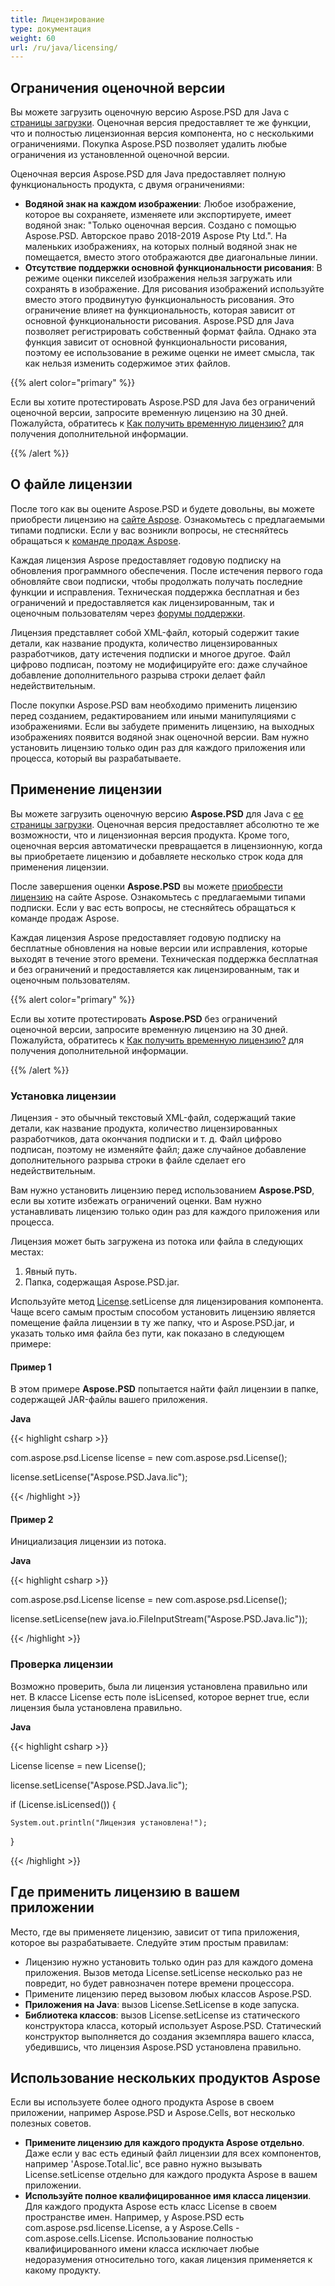 ```yaml
---
title: Лицензирование
type: документация
weight: 60
url: /ru/java/licensing/
---
```


## **Ограничения оценочной версии**
Вы можете загрузить оценочную версию Aspose.PSD для Java с [страницы загрузки](http://maven.aspose.com/repository/simple/ext-release-local/com/aspose/aspose-psd/). Оценочная версия предоставляет те же функции, что и полностью лицензионная версия компонента, но с несколькими ограничениями. Покупка Aspose.PSD позволяет удалить любые ограничения из установленной оценочной версии.

Оценочная версия Aspose.PSD для Java предоставляет полную функциональность продукта, с двумя ограничениями:

- **Водяной знак на каждом изображении**: Любое изображение, которое вы сохраняете, изменяете или экспортируете, имеет водяной знак: "Только оценочная версия. Создано с помощью Aspose.PSD. Авторское право 2018-2019 Aspose Pty Ltd.". На маленьких изображениях, на которых полный водяной знак не помещается, вместо этого отображаются две диагональные линии.
- **Отсутствие поддержки основной функциональности рисования**: В режиме оценки пикселей изображения нельзя загружать или сохранять в изображение. Для рисования изображений используйте вместо этого продвинутую функциональность рисования. Это ограничение влияет на функциональность, которая зависит от основной функциональности рисования. Aspose.PSD для Java позволяет регистрировать собственный формат файла. Однако эта функция зависит от основной функциональности рисования, поэтому ее использование в режиме оценки не имеет смысла, так как нельзя изменить содержимое этих файлов.

{{% alert color="primary" %}} 

Если вы хотите протестировать Aspose.PSD для Java без ограничений оценочной версии, запросите временную лицензию на 30 дней. Пожалуйста, обратитесь к [Как получить временную лицензию?](https://purchase.aspose.com/temporary-license) для получения дополнительной информации.

{{% /alert %}} 

## **О файле лицензии**
После того как вы оцените Aspose.PSD и будете довольны, вы можете приобрести лицензию на [сайте Aspose](https://purchase.aspose.com/default.aspx). Ознакомьтесь с предлагаемыми типами подписки. Если у вас возникли вопросы, не стесняйтесь обращаться к [команде продаж Aspose](https://company.aspose.com/contact).

Каждая лицензия Aspose предоставляет годовую подписку на обновления программного обеспечения. После истечения первого года обновляйте свои подписки, чтобы продолжать получать последние функции и исправления. Техническая поддержка бесплатная и без ограничений и предоставляется как лицензированным, так и оценочным пользователям через [форумы поддержки](https://forum.aspose.com/).

Лицензия представляет собой XML-файл, который содержит такие детали, как название продукта, количество лицензированных разработчиков, дату истечения подписки и многое другое. Файл цифрово подписан, поэтому не модифицируйте его: даже случайное добавление дополнительного разрыва строки делает файл недействительным.

После покупки Aspose.PSD вам необходимо применить лицензию перед созданием, редактированием или иными манипуляциями с изображениями. Если вы забудете применить лицензию, на выходных изображениях появится водяной знак оценочной версии. 
Вам нужно установить лицензию только один раз для каждого приложения или процесса, который вы разрабатываете.

## **Применение лицензии**
Вы можете загрузить оценочную версию **Aspose.PSD** для Java с [ее страницы загрузки](http://maven.aspose.com/repository/simple/ext-release-local/com/aspose/aspose-psd/). Оценочная версия предоставляет абсолютно те же возможности, что и лицензионная версия продукта. Кроме того, оценочная версия автоматически превращается в лицензионную, когда вы приобретаете лицензию и добавляете несколько строк кода для применения лицензии.

После завершения оценки **Aspose.PSD** вы можете [приобрести лицензию](http://www.aspose.com/Purchase/Components/Default.aspx) на сайте Aspose. Ознакомьтесь с предлагаемыми типами подписки. Если у вас есть вопросы, не стесняйтесь обращаться к команде продаж Aspose.

Каждая лицензия Aspose предоставляет годовую подписку на бесплатные обновления на новые версии или исправления, которые выходят в течение этого времени. Техническая поддержка бесплатная и без ограничений и предоставляется как лицензированным, так и оценочным пользователям.

{{% alert color="primary" %}} 

Если вы хотите протестировать **Aspose.PSD** без ограничений оценочной версии, запросите временную лицензию на 30 дней. Пожалуйста, обратитесь к [Как получить временную лицензию?](http://www.aspose.com/corporate/how-to-get-temporary-license.aspx) для получения дополнительной информации.

{{% /alert %}} 

### **Установка лицензии**
Лицензия - это обычный текстовый XML-файл, содержащий такие детали, как название продукта, количество лицензированных разработчиков, дата окончания подписки и т. д. Файл цифрово подписан, поэтому не изменяйте файл; даже случайное добавление дополнительного разрыва строки в файле сделает его недействительным.

Вам нужно установить лицензию перед использованием **Aspose.PSD**, если вы хотите избежать ограничений оценки. Вам нужно устанавливать лицензию только один раз для каждого приложения или процесса.

Лицензия может быть загружена из потока или файла в следующих местах:

1. Явный путь.
1. Папка, содержащая Aspose.PSD.jar.

Используйте метод [License](http://www.aspose.com/api/java/psd/com.aspose.psd/classes/License).setLicense для лицензирования компонента. Чаще всего самым простым способом установить лицензию является помещение файла лицензии в ту же папку, что и Aspose.PSD.jar, и указать только имя файла без пути, как показано в следующем примере:
#### **Пример 1**
В этом примере **Aspose.PSD** попытается найти файл лицензии в папке, содержащей JAR-файлы вашего приложения.

**Java**

{{< highlight csharp >}}


 com.aspose.psd.License license = new com.aspose.psd.License();

license.setLicense("Aspose.PSD.Java.lic");

{{< /highlight >}}
#### **Пример 2**
Инициализация лицензии из потока.

**Java**

{{< highlight csharp >}}


 com.aspose.psd.License license = new com.aspose.psd.License();

license.setLicense(new java.io.FileInputStream("Aspose.PSD.Java.lic"));

{{< /highlight >}}
### **Проверка лицензии**
Возможно проверить, была ли лицензия установлена правильно или нет. В классе License есть поле isLicensed, которое вернет true, если лицензия была установлена правильно.

**Java**

{{< highlight csharp >}}


 License license = new License();

license.setLicense("Aspose.PSD.Java.lic");

if (License.isLicensed()) {

    System.out.println("Лицензия установлена!");

}

{{< /highlight >}}
## **Где применить лицензию в вашем приложении**
Место, где вы применяете лицензию, зависит от типа приложения, которое вы разрабатываете. Следуйте этим простым правилам:

- Лицензию нужно установить только один раз для каждого домена приложения. Вызов метода License.setLicense несколько раз не повредит, но будет равнозначен потере времени процессора.
- Примените лицензию перед вызовом любых классов Aspose.PSD.
- **Приложения на Java**: вызов License.SetLicense в коде запуска.
- **Библиотека классов**: вызов License.setLicense из статического конструктора класса, который использует Aspose.PSD. Статический конструктор выполняется до создания экземпляра вашего класса, убедившись, что лицензия Aspose.PSD установлена правильно.
## **Использование нескольких продуктов Aspose**
Если вы используете более одного продукта Aspose в своем приложении, например Aspose.PSD и Aspose.Cells, вот несколько полезных советов.

- **Примените лицензию для каждого продукта Aspose отдельно**. Даже если у вас есть единый файл лицензии для всех компонентов, например 'Aspose.Total.lic', все равно нужно вызывать License.setLicense отдельно для каждого продукта Aspose в вашем приложении.
- **Используйте полное квалифицированное имя класса лицензии**. Для каждого продукта Aspose есть класс License в своем пространстве имен. Например, у Aspose.PSD есть com.aspose.psd.license.License, а у Aspose.Cells - com.aspose.cells.License. Использование полностью квалифицированного имени класса исключает любые недоразумения относительно того, какая лицензия применяется к какому продукту.
